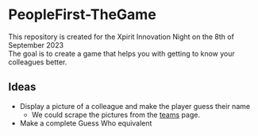# PeopleFirst-TheGame
This repository is created for the Xpirit Innovation Night on the 8th of September 2023  
The goal is to create a game that helps you with getting to know your colleagues better.  

## Ideas
- Display a picture of a colleague and make the player guess their name
  - We could scrape the pictures from the [teams](https://xpirit.com/company/team/) page.
- Make a complete Guess Who equivalent
